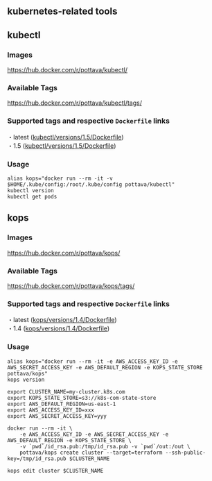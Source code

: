 kubernetes-related tools
---

## kubectl

### Images

https://hub.docker.com/r/pottava/kubectl/

### Available Tags

https://hub.docker.com/r/pottava/kubectl/tags/

### Supported tags and respective `Dockerfile` links

・latest ([kubectl/versions/1.5/Dockerfile](https://github.com/pottava/docker-kubernetes/blob/master/kubectl/versions/1.5/Dockerfile))  
・1.5 ([kubectl/versions/1.5/Dockerfile](https://github.com/pottava/docker-kubernetes/blob/master/kubectl/versions/1.5/Dockerfile))  

### Usage

```
alias kops="docker run --rm -it -v $HOME/.kube/config:/root/.kube/config pottava/kubectl"
kubectl version
kubectl get pods
```

## kops

### Images

https://hub.docker.com/r/pottava/kops/

### Available Tags

https://hub.docker.com/r/pottava/kops/tags/

### Supported tags and respective `Dockerfile` links

・latest ([kops/versions/1.4/Dockerfile](https://github.com/pottava/docker-kubernetes/blob/master/kops/versions/1.4/Dockerfile))  
・1.4 ([kops/versions/1.4/Dockerfile](https://github.com/pottava/docker-kubernetes/blob/master/kops/versions/1.4/Dockerfile))  

### Usage

```
alias kops="docker run --rm -it -e AWS_ACCESS_KEY_ID -e AWS_SECRET_ACCESS_KEY -e AWS_DEFAULT_REGION -e KOPS_STATE_STORE pottava/kops"
kops version

export CLUSTER_NAME=my-cluster.k8s.com
export KOPS_STATE_STORE=s3://k8s-com-state-store
export AWS_DEFAULT_REGION=us-east-1
export AWS_ACCESS_KEY_ID=xxx
export AWS_SECRET_ACCESS_KEY=yyy

docker run --rm -it \
    -e AWS_ACCESS_KEY_ID -e AWS_SECRET_ACCESS_KEY -e AWS_DEFAULT_REGION -e KOPS_STATE_STORE \
    -v `pwd`/id_rsa.pub:/tmp/id_rsa.pub -v `pwd`/out:/out \
    pottava/kops create cluster --target=terraform --ssh-public-key=/tmp/id_rsa.pub $CLUSTER_NAME

kops edit cluster $CLUSTER_NAME
```

